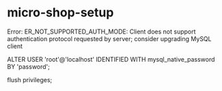 # micro-shop-setup


Error: ER_NOT_SUPPORTED_AUTH_MODE: Client does not support authentication protocol requested by server; consider upgrading MySQL client

ALTER USER 'root'@'localhost' IDENTIFIED WITH mysql_native_password BY 'password';

flush privileges;